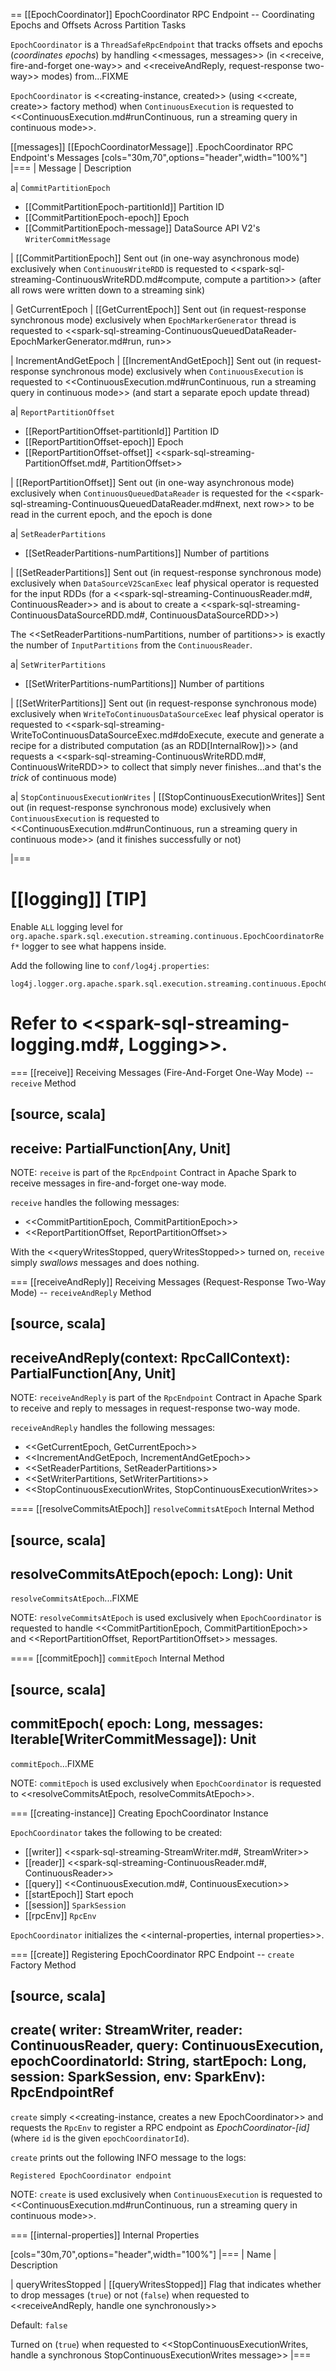== [[EpochCoordinator]] EpochCoordinator RPC Endpoint -- Coordinating Epochs and Offsets Across Partition Tasks

`EpochCoordinator` is a `ThreadSafeRpcEndpoint` that tracks offsets and epochs (_coordinates epochs_) by handling <<messages, messages>> (in <<receive, fire-and-forget one-way>> and <<receiveAndReply, request-response two-way>> modes) from...FIXME

`EpochCoordinator` is <<creating-instance, created>> (using <<create, create>> factory method) when `ContinuousExecution` is requested to <<ContinuousExecution.md#runContinuous, run a streaming query in continuous mode>>.

[[messages]]
[[EpochCoordinatorMessage]]
.EpochCoordinator RPC Endpoint's Messages
[cols="30m,70",options="header",width="100%"]
|===
| Message
| Description

a| `CommitPartitionEpoch`

* [[CommitPartitionEpoch-partitionId]] Partition ID
* [[CommitPartitionEpoch-epoch]] Epoch
* [[CommitPartitionEpoch-message]] DataSource API V2's `WriterCommitMessage`

| [[CommitPartitionEpoch]] Sent out (in one-way asynchronous mode) exclusively when `ContinuousWriteRDD` is requested to <<spark-sql-streaming-ContinuousWriteRDD.md#compute, compute a partition>> (after all rows were written down to a streaming sink)

| GetCurrentEpoch
| [[GetCurrentEpoch]] Sent out (in request-response synchronous mode) exclusively when `EpochMarkerGenerator` thread is requested to <<spark-sql-streaming-ContinuousQueuedDataReader-EpochMarkerGenerator.md#run, run>>

| IncrementAndGetEpoch
| [[IncrementAndGetEpoch]] Sent out (in request-response synchronous mode) exclusively when `ContinuousExecution` is requested to <<ContinuousExecution.md#runContinuous, run a streaming query in continuous mode>> (and start a separate epoch update thread)

a| `ReportPartitionOffset`

* [[ReportPartitionOffset-partitionId]] Partition ID
* [[ReportPartitionOffset-epoch]] Epoch
* [[ReportPartitionOffset-offset]] <<spark-sql-streaming-PartitionOffset.md#, PartitionOffset>>

| [[ReportPartitionOffset]] Sent out (in one-way asynchronous mode) exclusively when `ContinuousQueuedDataReader` is requested for the <<spark-sql-streaming-ContinuousQueuedDataReader.md#next, next row>> to be read in the current epoch, and the epoch is done

a| `SetReaderPartitions`

* [[SetReaderPartitions-numPartitions]] Number of partitions

| [[SetReaderPartitions]] Sent out (in request-response synchronous mode) exclusively when `DataSourceV2ScanExec` leaf physical operator is requested for the input RDDs (for a <<spark-sql-streaming-ContinuousReader.md#, ContinuousReader>> and is about to create a <<spark-sql-streaming-ContinuousDataSourceRDD.md#, ContinuousDataSourceRDD>>)

The <<SetReaderPartitions-numPartitions, number of partitions>> is exactly the number of `InputPartitions` from the `ContinuousReader`.

a| `SetWriterPartitions`

* [[SetWriterPartitions-numPartitions]] Number of partitions

| [[SetWriterPartitions]] Sent out (in request-response synchronous mode) exclusively when `WriteToContinuousDataSourceExec` leaf physical operator is requested to <<spark-sql-streaming-WriteToContinuousDataSourceExec.md#doExecute, execute and generate a recipe for a distributed computation (as an RDD[InternalRow])>> (and requests a <<spark-sql-streaming-ContinuousWriteRDD.md#, ContinuousWriteRDD>> to collect that simply never finishes...and that's the _trick_ of continuous mode)

a| `StopContinuousExecutionWrites`
| [[StopContinuousExecutionWrites]] Sent out (in request-response synchronous mode) exclusively when `ContinuousExecution` is requested to <<ContinuousExecution.md#runContinuous, run a streaming query in continuous mode>> (and it finishes successfully or not)

|===

[[logging]]
[TIP]
====
Enable `ALL` logging level for `org.apache.spark.sql.execution.streaming.continuous.EpochCoordinatorRef*` logger to see what happens inside.

Add the following line to `conf/log4j.properties`:

```
log4j.logger.org.apache.spark.sql.execution.streaming.continuous.EpochCoordinatorRef*=ALL
```

Refer to <<spark-sql-streaming-logging.md#, Logging>>.
====

=== [[receive]] Receiving Messages (Fire-And-Forget One-Way Mode) -- `receive` Method

[source, scala]
----
receive: PartialFunction[Any, Unit]
----

NOTE: `receive` is part of the `RpcEndpoint` Contract in Apache Spark to receive messages in fire-and-forget one-way mode.

`receive` handles the following messages:

* <<CommitPartitionEpoch, CommitPartitionEpoch>>
* <<ReportPartitionOffset, ReportPartitionOffset>>

With the <<queryWritesStopped, queryWritesStopped>> turned on, `receive` simply _swallows_ messages and does nothing.

=== [[receiveAndReply]] Receiving Messages (Request-Response Two-Way Mode) -- `receiveAndReply` Method

[source, scala]
----
receiveAndReply(context: RpcCallContext): PartialFunction[Any, Unit]
----

NOTE: `receiveAndReply` is part of the `RpcEndpoint` Contract in Apache Spark to receive and reply to messages in request-response two-way mode.

`receiveAndReply` handles the following messages:

* <<GetCurrentEpoch, GetCurrentEpoch>>
* <<IncrementAndGetEpoch, IncrementAndGetEpoch>>
* <<SetReaderPartitions, SetReaderPartitions>>
* <<SetWriterPartitions, SetWriterPartitions>>
* <<StopContinuousExecutionWrites, StopContinuousExecutionWrites>>

==== [[resolveCommitsAtEpoch]] `resolveCommitsAtEpoch` Internal Method

[source, scala]
----
resolveCommitsAtEpoch(epoch: Long): Unit
----

`resolveCommitsAtEpoch`...FIXME

NOTE: `resolveCommitsAtEpoch` is used exclusively when `EpochCoordinator` is requested to handle <<CommitPartitionEpoch, CommitPartitionEpoch>> and <<ReportPartitionOffset, ReportPartitionOffset>> messages.

==== [[commitEpoch]] `commitEpoch` Internal Method

[source, scala]
----
commitEpoch(
  epoch: Long,
  messages: Iterable[WriterCommitMessage]): Unit
----

`commitEpoch`...FIXME

NOTE: `commitEpoch` is used exclusively when `EpochCoordinator` is requested to <<resolveCommitsAtEpoch, resolveCommitsAtEpoch>>.

=== [[creating-instance]] Creating EpochCoordinator Instance

`EpochCoordinator` takes the following to be created:

* [[writer]] <<spark-sql-streaming-StreamWriter.md#, StreamWriter>>
* [[reader]] <<spark-sql-streaming-ContinuousReader.md#, ContinuousReader>>
* [[query]] <<ContinuousExecution.md#, ContinuousExecution>>
* [[startEpoch]] Start epoch
* [[session]] `SparkSession`
* [[rpcEnv]] `RpcEnv`

`EpochCoordinator` initializes the <<internal-properties, internal properties>>.

=== [[create]] Registering EpochCoordinator RPC Endpoint -- `create` Factory Method

[source, scala]
----
create(
  writer: StreamWriter,
  reader: ContinuousReader,
  query: ContinuousExecution,
  epochCoordinatorId: String,
  startEpoch: Long,
  session: SparkSession,
  env: SparkEnv): RpcEndpointRef
----

`create` simply <<creating-instance, creates a new EpochCoordinator>> and requests the `RpcEnv` to register a RPC endpoint as *EpochCoordinator-[id]* (where `id` is the given `epochCoordinatorId`).

`create` prints out the following INFO message to the logs:

```
Registered EpochCoordinator endpoint
```

NOTE: `create` is used exclusively when `ContinuousExecution` is requested to <<ContinuousExecution.md#runContinuous, run a streaming query in continuous mode>>.

=== [[internal-properties]] Internal Properties

[cols="30m,70",options="header",width="100%"]
|===
| Name
| Description

| queryWritesStopped
| [[queryWritesStopped]] Flag that indicates whether to drop messages (`true`) or not (`false`) when requested to <<receiveAndReply, handle one synchronously>>

Default: `false`

Turned on (`true`) when requested to <<StopContinuousExecutionWrites, handle a synchronous StopContinuousExecutionWrites message>>
|===
